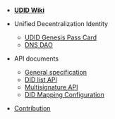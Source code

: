 - [**UDID Wiki**](/)

- Unified Decentralization Identity

  - [UDID Genesis Pass Card](zh-tw/about-udid.md)
  - [DNS DAO](zh-tw/about-udid.md)

- API documents

  - [General specification](zh-tw/api-specification.md)
  - [DID list API](zh-tw/api-did-list.md)
  - [Multisignature API](zh-tw/api-multisignature.md)
  - [DID Mapping Configuration](zh-tw/app-udid-mapping.md)

- [Contribution](zh-tw/contribution.md)
